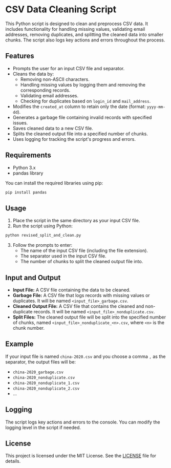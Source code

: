 # CSV Data Cleaning Script

This Python script is designed to clean and preprocess CSV data. It includes functionality for handling missing values, validating email addresses, removing duplicates, and splitting the cleaned data into smaller chunks. The script also logs key actions and errors throughout the process.

## Features

- Prompts the user for an input CSV file and separator.
- Cleans the data by:
  - Removing non-ASCII characters.
  - Handling missing values by logging them and removing the corresponding records.
  - Validating email addresses.
  - Checking for duplicates based on `login_id` and `mail_address`.
- Modifies the `created_at` column to retain only the date (format: `yyyy-mm-dd`).
- Generates a garbage file containing invalid records with specified issues.
- Saves cleaned data to a new CSV file.
- Splits the cleaned output file into a specified number of chunks.
- Uses logging for tracking the script's progress and errors.

## Requirements

- Python 3.x
- pandas library

You can install the required libraries using pip:

```bash
pip install pandas
```

## Usage

1. Place the script in the same directory as your input CSV file.
2. Run the script using Python:

```bash
python revised_split_and_clean.py
```

3. Follow the prompts to enter:
   - The name of the input CSV file (including the file extension).
   - The separator used in the input CSV file.
   - The number of chunks to split the cleaned output file into.

## Input and Output

- **Input File:** A CSV file containing the data to be cleaned.
- **Garbage File:** A CSV file that logs records with missing values or duplicates. It will be named `<input_file>_garbage.csv`.
- **Cleaned Output File:** A CSV file that contains the cleaned and non-duplicate records. It will be named `<input_file>_nonduplicate.csv`.
- **Split Files:** The cleaned output file will be split into the specified number of chunks, named `<input_file>_nonduplicate_<n>.csv`, where `<n>` is the chunk number.

## Example

If your input file is named `china-2020.csv` and you choose a comma `,` as the separator, the output files will be:
- `china-2020_garbage.csv`
- `china-2020_nonduplicate.csv`
- `china-2020_nonduplicate_1.csv`
- `china-2020_nonduplicate_2.csv`
- ...

## Logging

The script logs key actions and errors to the console. You can modify the logging level in the script if needed.

## License

This project is licensed under the MIT License. See the [LICENSE](LICENSE) file for details.
